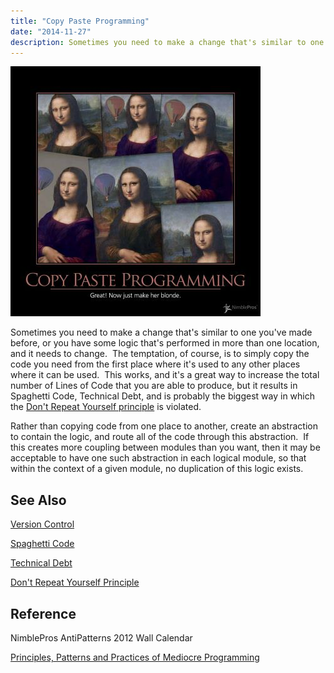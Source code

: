 ```yaml
---
title: "Copy Paste Programming"
date: "2014-11-27"
description: Sometimes you need to make a change that's similar to one you've made before, or you have some logic that's performed in more than one location, and it needs to change.
---
```


![CopyPasteProgramming](images/copy-paste-programming-400x400.jpg)

Sometimes you need to make a change that's similar to one you've made before, or you have some logic that's performed in more than one location, and it needs to change.  The temptation, of course, is to simply copy the code you need from the first place where it's used to any other places where it can be used.  This works, and it's a great way to increase the total number of Lines of Code that you are able to produce, but it results in Spaghetti Code, Technical Debt, and is probably the biggest way in which the [Don't Repeat Yourself principle](/principles/dont-repeat-yourself) is violated.

Rather than copying code from one place to another, create an abstraction to contain the logic, and route all of the code through this abstraction.  If this creates more coupling between modules than you want, then it may be acceptable to have one such abstraction in each logical module, so that within the context of a given module, no duplication of this logic exists.

## See Also

[Version Control](/tools/version-control)

[Spaghetti Code](/antipatterns/spaghetti-code)

[Technical Debt](/other/technical-debt)

[Don't Repeat Yourself Principle](/principles/dont-repeat-yourself)

## Reference

NimblePros AntiPatterns 2012 Wall Calendar

[Principles, Patterns and Practices of Mediocre Programming](https://ardalis.com/principles-patterns-and-practices-of-mediocre-programming/)
